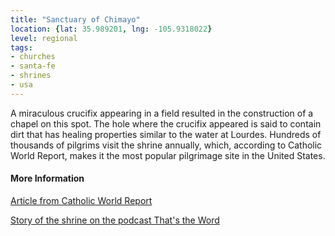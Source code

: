 ```yaml
---
title: "Sanctuary of Chimayo"
location: {lat: 35.989201, lng: -105.9318022}
level: regional
tags:
- churches
- santa-fe
- shrines
- usa
---
```


A miraculous crucifix appearing in a field resulted in the construction of a chapel on this spot.  The hole where the crucifix appeared is said to contain dirt that has healing properties similar to the water at Lourdes.  Hundreds of thousands of pilgrims visit the shrine annually, which, according to Catholic World Report, makes it the most popular pilgrimage site in the United States.

#### More Information

[Article from Catholic World Report](https://www.catholicworldreport.com/2023/04/07/visiting-el-santuario-de-chimayo-the-most-popular-pilgrimage-site-in-america/)

[Story of the shrine on the podcast That's the Word](https://thunderrock.org/story-extras/take-the-hint)
